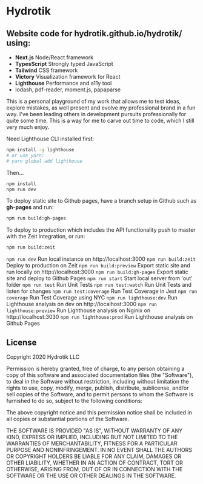 # Hydrotik

## Website code for **hydrotik.github.io/hydrotik/** using:

- **Next.js** Node/React framework
- **TypesScript** Strongly typed JavaScript
- **Tailwind** CSS framework
- **Victory** Visualization framework for React
- **Lighthouse** Performance and a11y tool
- lodash, pdf-reader, moment.js, papaparse

This is a personal playground of my work that allows me to test ideas, explore mistakes, as well present and evolve my professional brand in a fun way. I've been leading others in development pursuits professionally for quite some time. This is a way for me to carve out time to code, which I still very much enjoy.

Need Lighthouse CLI installed first:
```bash
npm install -g lighthouse
# or use yarn:
# yarn global add lighthouse
```

Then...

```bash
npm install
npm run dev
```
To deploy static site to Github pages, have a branch setup in Github such as **gh-pages** and run:
```bash
npm run build:gh-pages
```
To deploy to production which includes the API functionality push to master with the Zeit integration, or run:
```bash
npm run build:zeit
```

```npm run dev``` Run local instance on http://localhost:3000
```npm run build:zeit``` Deploy to production on Zeit
```npm run build:preview``` Export static site and run locally on http://localhost:3000
```npm run build:gh-pages``` Export static site and deploy to Github Pages
```npm run start``` Start local server from 'out' folder
```npm run test``` Run Unit Tests
```npm run test:watch``` Run Unit Tests and listen for changes
```npm run test:coverage``` Run Test Coverage in Jest
```npm run coverage``` Run Test Coverage using NYC
```npm run lighthouse:dev``` Run Lighthouse analysis on dev on http://localhost:3000
```npm run lighthouse:preview``` Run Lighthouse analysis on Nginix on http://localhost:3030
```npm run lighthouse:prod``` Run Lighthouse analysis on Github Pages
 

## License

Copyright 2020 Hydrotik LLC

Permission is hereby granted, free of charge, to any person obtaining a copy of this software and associated documentation files (the "Software"), to deal in the Software without restriction, including without limitation the rights to use, copy, modify, merge, publish, distribute, sublicense, and/or sell copies of the Software, and to permit persons to whom the Software is furnished to do so, subject to the following conditions:

The above copyright notice and this permission notice shall be included in all copies or substantial portions of the Software.

THE SOFTWARE IS PROVIDED "AS IS", WITHOUT WARRANTY OF ANY KIND, EXPRESS OR IMPLIED, INCLUDING BUT NOT LIMITED TO THE WARRANTIES OF MERCHANTABILITY, FITNESS FOR A PARTICULAR PURPOSE AND NONINFRINGEMENT. IN NO EVENT SHALL THE AUTHORS OR COPYRIGHT HOLDERS BE LIABLE FOR ANY CLAIM, DAMAGES OR OTHER LIABILITY, WHETHER IN AN ACTION OF CONTRACT, TORT OR OTHERWISE, ARISING FROM, OUT OF OR IN CONNECTION WITH THE SOFTWARE OR THE USE OR OTHER DEALINGS IN THE SOFTWARE.